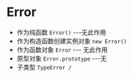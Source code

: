 # Error

- 作为纯函数 `Error()` ---无此作用
- 作为构造函数创建实例对象 `new Error()`
- 作为函数对象 `Error` --- 无此作用
- 原型对象 `Error.prototype` ---无
- 子类型 `TypeError / `